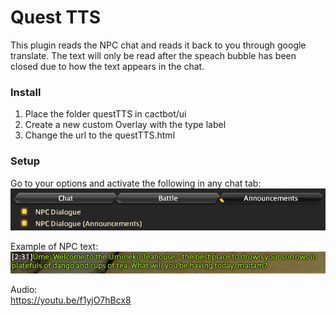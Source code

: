 # Quest TTS

This plugin reads the NPC chat and reads it back to you through google translate. The text will only be read after the speach bubble has been closed due to how the text appears in the chat.

### Install
1. Place the folder questTTS in cactbot/ui
2. Create a new custom Overlay with the type label
3. Change the url to the questTTS.html

### Setup
Go to your options and activate the following in any chat tab:  
![settings](example/settings.PNG)

Example of NPC text:  
![text](example/text.PNG)

Audio:  
https://youtu.be/f1yjO7hBcx8
